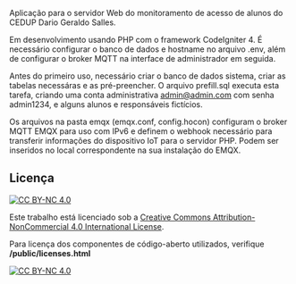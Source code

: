 Aplicação para o servidor Web do monitoramento de acesso de alunos do CEDUP Dario Geraldo Salles.

Em desenvolvimento usando PHP com o framework CodeIgniter 4. É necessário configurar o banco de dados e hostname no arquivo .env, além de configurar o broker MQTT na interface de administrador em seguida.

Antes do primeiro uso, necessário criar o banco de dados sistema, criar as tabelas necessáras e as pré-preencher. O arquivo prefill.sql executa esta tarefa, criando uma conta administrativa admin@admin.com com senha admin1234, e alguns alunos e responsáveis fictícios.

Os arquivos na pasta emqx (emqx.conf, config.hocon) configuram o broker MQTT EMQX para uso com IPv6 e definem o webhook necessário para transferir informações do dispositivo IoT para o servidor PHP. Podem ser inseridos no local correspondente na sua instalação do EMQX.

## Licença
[![CC BY-NC 4.0][cc-by-nc-shield]][cc-by-nc]

Este trabalho está licenciado sob a [Creative Commons Attribution-NonCommercial 4.0 International License][cc-by-nc]. 

Para licença dos componentes de código-aberto utilizados, verifique **/public/licenses.html**

[![CC BY-NC 4.0][cc-by-nc-image]][cc-by-nc]

[cc-by-nc]: https://creativecommons.org/licenses/by-nc/4.0/
[cc-by-nc-image]: https://licensebuttons.net/l/by-nc/4.0/88x31.png
[cc-by-nc-shield]: https://img.shields.io/badge/License-CC%20BY--NC%204.0-lightgrey.svg
